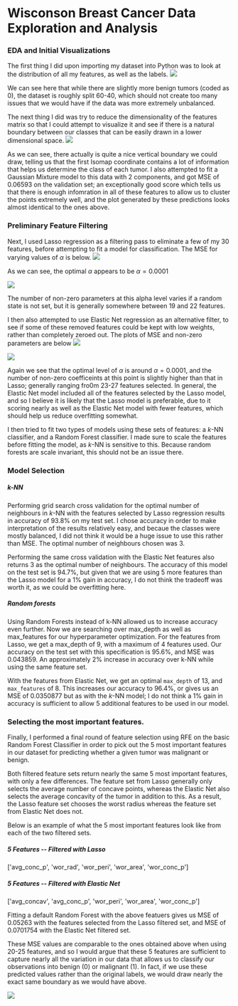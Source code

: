 # Wisconson Breast Cancer Data Exploration and Analysis

### EDA and Initial Visualizations
The first thing I did upon importing my dataset into Python was to look at the distribution of all my features, as well as the labels.
![](figs/class_balance.png)

We can see here that while there are slightly more benign tumors (coded as 0), the dataset is roughly split 60-40, which should not create too many issues that we would have if the data was more extremely unbalanced.

The next thing I did was try to reduce the dimensionality of the features matrix so that I could attempt to visualize it and see if there is a natural boundary between our classes that can be easily drawn in a lower dimensional space.
![](figs/isomap.png)

As we can see, there actually is quite a nice vertical boundary we could draw, telling us that the first Isomap coordinate contains a lot of information that helps us determine the class of each tumor. I also attempted to fit a Gaussian Mixture model to this data with 2 components, and got MSE of 0.06593 on the validation set; an exceptionally good score which tells us that there is enough infomration in all of these features to allow us to cluster the points extremely well, and the plot generated by these predictions looks almost identical to the ones above.

### Preliminary Feature Filtering

Next, I used Lasso regression as a filtering pass to eliminate a few of my 30 features, before attempting to fit a model for classification. The MSE for varying values of $\alpha$ is below.
![](figs/mse_lasso.png)

As we can see, the optimal $\alpha$ appears to be $\alpha=0.0001$

![](figs/nz_lasso.png)

The number of non-zero parameters at this alpha level varies if a random state is not set, but it is generally somewhere between 19 and 22 features.

I then also attempted to use Elastic Net regression as an alternative filter, to see if some of these removed features could be kept with low weights, rather than completely zeroed out. The plots of MSE and non-zero parameters are below
![](figs/mse_en.png)

![](figs/nz_en.png)

Again we see that the optimal level of $\alpha$ is around $\alpha=0.0001$, and the number of non-zero coefficeints at this point is slightly higher than that in Lasso; generally ranging fro0m 23-27 features selected. In general, the Elastic Net model included all of the features selected by the Lasso model, and so I believe it is likely that the Lasso model is preferable, due to it scoring nearly as well as the Elastic Net model with fewer features, which should help us reduce overfitting somewhat.

I then tried to fit two types of models using these sets of features: a $k$-NN classifier, and a Random Forest classifier. I made sure to scale the features before fitting the model, as $k$-NN is sensitive to this. Because random forests are scale invariant, this should not be an issue there.

### Model Selection
##### k-NN
Performing grid search cross validation for the optimal number of neighbours in $k$-NN with the features selected by Lasso regression results in accuracy of 93.8% on my test set. I chose accuracy in order to make interpretation of the results relatively easy, and becaue the classes were mostly balanced, I did not think it would be a huge issue to use this rather than MSE. The optimal number of neighbours chosen was 3.

Performing the same cross validation with the Elastic Net features also returns 3 as the optimal number of neighbours. The accuracy of this model on the test set is 94.7%, but given that we are using 5 more features than the Lasso model for a 1% gain in accuracy, I do not think the tradeoff was worth it, as we could be overfitting here.

##### Random forests

Using Random Forests instead of k-NN allowed us to increase accuracy even further. Now we are searching over max_depth as well as max_features for our hyperparameter optimization. For the features from Lasso, we get a max_depth of 9, with a maximum of 4 features used. Our accuracy on the test set with this specification is 95.6%, and MSE was 0.043859. An approximately 2% increase in accuracy over k-NN while using the same feature set.

With the features from Elastic Net, we get an optimal `max_depth` of 13, and `max_features` of 8. This increases our accuracy to 96.4%, or gives us an MSE of 0.0350877 but as with the $k$-NN model; I do not think a 1% gain in accuracy is sufficient to allow 5 additional features to be used in our model.


### Selecting the most important features.

Finally, I performed a final round of feature selection using RFE on the basic Random Forest Classifier in order to pick out the 5 most important features in our dataset for predicting whether a given tumor was malignant or benign.

Both filtered feature sets return nearly the same 5 most important features, with only a few differences. The feature set from Lasso generally only selects the average number of concave points, whereas the Elastic Net also selects the average concavity of the tumor in addition to this. As a result, the Lasso feature set chooses the worst radius whereas the feature set from Elastic Net does not.

Below is an example of what the 5 most important features look like from each of the two filtered sets.

##### 5 Features -- Filtered with Lasso
['avg_conc_p', 'wor_rad', 'wor_peri', 'wor_area', 'wor_conc_p']

##### 5 Features -- Filtered with Elastic Net
['avg_concav', 'avg_conc_p', 'wor_peri', 'wor_area', 'wor_conc_p']


Fitting a default Random Forest with the above featuers gives us MSE of 0.05263 with the features selected from the Lasso filtered set, and MSE of 0.0701754 with the Elastic Net filtered set.

These MSE values are comparable to the ones obtained above when using 20-25 features, and so I would argue that these 5 features are sufficient to capture nearly all the variation in our data that allows us to classify our observations into benign (0) or malignant (1). In fact, if we use these predicted values rather than the original labels, we would draw nearly the exact same boundary as we would have above.

![](figs/final_classification.png)

